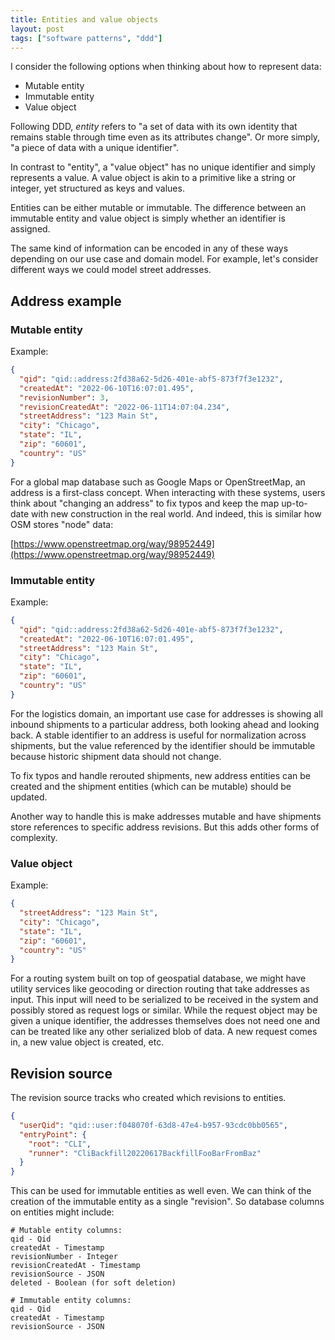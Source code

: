 ```yaml
---
title: Entities and value objects
layout: post
tags: ["software patterns", "ddd"]
---
```


I consider the following options when thinking about how to represent data:

- Mutable entity
- Immutable entity
- Value object

Following DDD, _entity_ refers to "a set of data with its own identity that remains stable through time even as its attributes change". Or more simply, "a piece of data with a unique identifier".

In contrast to "entity", a "value object" has no unique identifier and simply represents a value. A value object is akin to a primitive like a string or integer, yet structured as keys and values.

Entities can be either mutable or immutable. The difference between an immutable entity and value object is simply whether an identifier is assigned.

The same kind of information can be encoded in any of these ways depending on our use case and domain model. For example, let's consider different ways we could model street addresses.

## Address example

### Mutable entity

Example:

```json
{
  "qid": "qid::address:2fd38a62-5d26-401e-abf5-873f7f3e1232",
  "createdAt": "2022-06-10T16:07:01.495",
  "revisionNumber": 3,
  "revisionCreatedAt": "2022-06-11T14:07:04.234",
  "streetAddress": "123 Main St",
  "city": "Chicago",
  "state": "IL",
  "zip": "60601",
  "country": "US"
}
```

For a global map database such as Google Maps or OpenStreetMap, an address is a first-class concept. When interacting with these systems, users think about "changing an address" to fix typos and keep the map up-to-date with new construction in the real world. And indeed, this is similar how OSM stores "node" data:

[https://www.openstreetmap.org/way/98952449](https://www.openstreetmap.org/way/98952449)

### Immutable entity

Example:

```json
{
  "qid": "qid::address:2fd38a62-5d26-401e-abf5-873f7f3e1232",
  "createdAt": "2022-06-10T16:07:01.495",
  "streetAddress": "123 Main St",
  "city": "Chicago",
  "state": "IL",
  "zip": "60601",
  "country": "US"
}
```

For the logistics domain, an important use case for addresses is showing all inbound shipments to a particular address, both looking ahead and looking back. A stable identifier to an address is useful for normalization across shipments, but the value referenced by the identifier should be immutable because historic shipment data should not change.

To fix typos and handle rerouted shipments, new address entities can be created and the shipment entities (which can be mutable) should be updated.

Another way to handle this is make addresses mutable and have shipments store references to specific address revisions. But this adds other forms of complexity.

### Value object

Example:

```json
{
  "streetAddress": "123 Main St",
  "city": "Chicago",
  "state": "IL",
  "zip": "60601",
  "country": "US"
}
```

For a routing system built on top of geospatial database, we might have utility services like geocoding or direction routing that take addresses as input. This input will need to be serialized to be received in the system and possibly stored as request logs or similar. While the request object may be given a unique identifier, the addresses themselves does not need one and can be treated like any other serialized blob of data. A new request comes in, a new value object is created, etc.

## Revision source

The revision source tracks who created which revisions to entities.

```json
{
  "userQid": "qid::user:f048070f-63d8-47e4-b957-93cdc0bb0565",
  "entryPoint": {
    "root": "CLI",
    "runner": "CliBackfill20220617BackfillFooBarFromBaz"
  }
}
```

This can be used for immutable entities as well even. We can think of the creation of the immutable entity as a single "revision". So database columns on entities might include:

```
# Mutable entity columns:
qid - Qid
createdAt - Timestamp
revisionNumber - Integer
revisionCreatedAt - Timestamp
revisionSource - JSON
deleted - Boolean (for soft deletion)

# Immutable entity columns:
qid - Qid
createdAt - Timestamp
revisionSource - JSON
```
